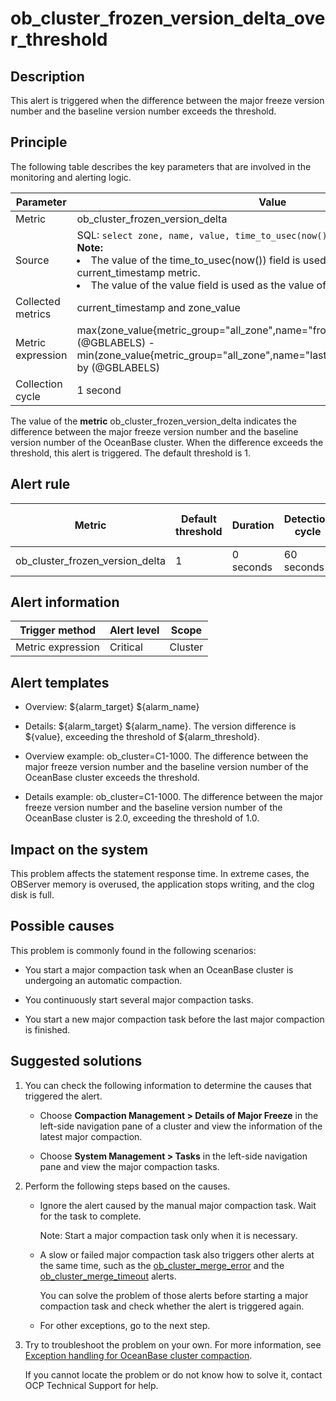 ob_cluster_frozen_version_delta_over_threshold
===================================================================



**Description**
------------------------------------

This alert is triggered when the difference between the major freeze version number and the baseline version number exceeds the threshold.

Principle
------------------------------

The following table describes the key parameters that are involved in the monitoring and alerting logic.


|     Parameter     |                                                                                                                                                                                                               Value                                                                                                                                                                                                                |
|-------------------|------------------------------------------------------------------------------------------------------------------------------------------------------------------------------------------------------------------------------------------------------------------------------------------------------------------------------------------------------------------------------------------------------------------------------------|
| Metric            | ob_cluster_frozen_version_delta                                                                                                                                                                                                                                                                                                                                                                                                    |
| Source            | SQL:  ```select zone, name, value, time_to_usec(now()) from __all_zone; ``` </br> **Note:**  <li> The value of the time_to_usec(now()) field is used as the value of the current_timestamp metric.   </li><li> The value of the value field is used as the value of the zone_value metric. </li>   |
| Collected metrics | current_timestamp and zone_value                                                                                                                                                                                                                                                                                                                                                                                                   |
| Metric expression | max(zone_value{metric_group="all_zone",name="frozen_version",@LABELS}) by (@GBLABELS) - min(zone_value{metric_group="all_zone",name="last_merged_version",@LABELS}) by (@GBLABELS)                                                                                                                                                                                                                                                 |
| Collection cycle  | 1 second                                                                                                                                                                                                                                                                                                                                                                                                                           |



The value of the **metric** ob_cluster_frozen_version_delta indicates the difference between the major freeze version number and the baseline version number of the OceanBase cluster. When the difference exceeds the threshold, this alert is triggered. The default threshold is 1.

**Alert rule**
-----------------------------------



|             Metric              | Default threshold | Duration  | Detection cycle | Time before clearance |
|---------------------------------|-------------------|-----------|-----------------|-----------------------|
| ob_cluster_frozen_version_delta | 1                 | 0 seconds | 60 seconds      | 5 minutes             |



**Alert information**
------------------------------------------



|  Trigger method   | Alert level |  Scope  |
|-------------------|-------------|---------|
| Metric expression | Critical    | Cluster |



**Alert templates**
----------------------------------------

* Overview: \${alarm_target} ${alarm_name}



* Details: \${alarm_target} \${alarm_name}. The version difference is \${value}, exceeding the threshold of ${alarm_threshold}.



* Overview example: ob_cluster=C1-1000. The difference between the major freeze version number and the baseline version number of the OceanBase cluster exceeds the threshold.



* Details example: ob_cluster=C1-1000. The difference between the major freeze version number and the baseline version number of the OceanBase cluster is 2.0, exceeding the threshold of 1.0.






**Impact on the system**
---------------------------------------------

This problem affects the statement response time. In extreme cases, the OBServer memory is overused, the application stops writing, and the clog disk is full.

**Possible causes**
----------------------------------------

This problem is commonly found in the following scenarios:

* You start a major compaction task when an OceanBase cluster is undergoing an automatic compaction.



* You continuously start several major compaction tasks.



* You start a new major compaction task before the last major compaction is finished.






Suggested solutions
----------------------------------------

1. You can check the following information to determine the causes that triggered the alert.

   * Choose **Compaction Management \> Details of Major Freeze** in the left-side navigation pane of a cluster and view the information of the latest major compaction.



   * Choose **System Management \> Tasks** in the left-side navigation pane and view the major compaction tasks.






2. Perform the following steps based on the causes.

   * Ignore the alert caused by the manual major compaction task. Wait for the task to complete.

     Note: Start a major compaction task only when it is necessary.


   * A slow or failed major compaction task also triggers other alerts at the same time, such as the [ob_cluster_merge_error](../2.ob-alert/6.a-ob_cluster_merge_error-ob-cluster-merge-error-occurs.md) and the [ob_cluster_merge_timeout](../2.ob-alert/7.ob_cluster_merge_timeout-ob-cluster-merge-timeout.md) alerts.

     You can solve the problem of those alerts before starting a major compaction task and check whether the alert is triggered again.


   * For other exceptions, go to the next step.






3. Try to troubleshoot the problem on your own. For more information, see [Exception handling for OceanBase cluster compaction](../4.alarm-appendix/3.handle-oceanbase-cluster-merge-exceptions.md).

   If you cannot locate the problem or do not know how to solve it, contact OCP Technical Support for help.
